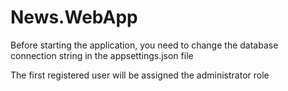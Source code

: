 # News.WebApp
 
Before starting the application, you need to change the database connection string in the appsettings.json file

The first registered user will be assigned the administrator role